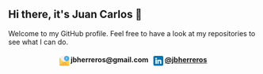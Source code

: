 ## Hi there, it's Juan Carlos 👋

Welcome to my GitHub profile. Feel free to have a look at my repositories to see what I can do.

<h4 align="center"><img src="email.png" style="vertical-align: middle;" width="20" height="20">&nbsp;jbherreros@gmail.com &nbsp;
<img src="linkedin.png" style="vertical-align: middle;" width="20" height="20">&nbsp;<a href="https://www.linkedin.com/in/jbherreros/">@jbherreros</a></h4>
